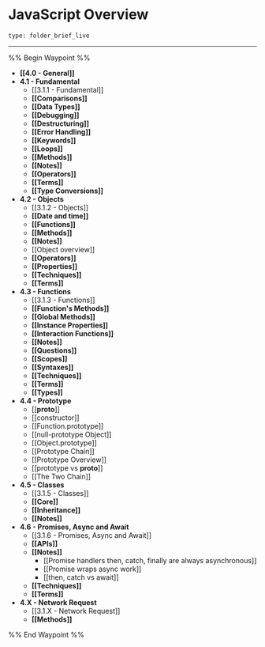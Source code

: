 # JavaScript Overview
 
```ccard
type: folder_brief_live
```
 
---

%% Begin Waypoint %%
- **[[4.0 - General]]**
- **4.1 - Fundamental**
	- [[3.1.1 - Fundamental]]
	- **[[Comparisons]]**
	- **[[Data Types]]**
	- **[[Debugging]]**
	- **[[Destructuring]]**
	- **[[Error Handling]]**
	- **[[Keywords]]**
	- **[[Loops]]**
	- **[[Methods]]**
	- **[[Notes]]**
	- **[[Operators]]**
	- **[[Terms]]**
	- **[[Type Conversions]]**
- **4.2 - Objects**
	- [[3.1.2 - Objects]]
	- **[[Date and time]]**
	- **[[Functions]]**
	- **[[Methods]]**
	- **[[Notes]]**
	- [[Object overview]]
	- **[[Operators]]**
	- **[[Properties]]**
	- **[[Techniques]]**
	- **[[Terms]]**
- **4.3 - Functions**
	- [[3.1.3 - Functions]]
	- **[[Function's Methods]]**
	- **[[Global Methods]]**
	- **[[Instance Properties]]**
	- **[[Interaction Functions]]**
	- **[[Notes]]**
	- **[[Questions]]**
	- **[[Scopes]]**
	- **[[Syntaxes]]**
	- **[[Techniques]]**
	- **[[Terms]]**
	- **[[Types]]**
- **4.4 - Prototype**
	- [[__proto__]]
	- [[constructor]]
	- [[Function.prototype]]
	- [[null-prototype Object]]
	- [[Object.prototype]]
	- [[Prototype Chain]]
	- [[Prototype Overview]]
	- [[prototype vs __proto__]]
	- [[The Two Chain]]
- **4.5 - Classes**
	- [[3.1.5 - Classes]]
	- **[[Core]]**
	- **[[Inheritance]]**
	- **[[Notes]]**
- **4.6 - Promises, Async and Await**
	- [[3.1.6 - Promises, Async and Await]]
	- **[[APIs]]**
	- **[[Notes]]**
		- [[Promise handlers then, catch, finally are always asynchronous]]
		- [[Promise wraps async work]]
		- [[then, catch vs await]]
	- **[[Techniques]]**
	- **[[Terms]]**
- **4.X - Network Request**
	- [[3.1.X - Network Request]]
	- **[[Methods]]**

%% End Waypoint %%